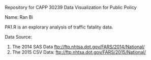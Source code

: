 Repository for CAPP 30239 Data Visualization for Public Policy

Name: Ran Bi

PA1.R is an explorary analysis of traffic fatality data.

Data Source:
1. The 2014 SAS Data ftp://ftp.nhtsa.dot.gov/FARS/2014/National/ 
2. The 2015 CSV Data: ftp://ftp.nhtsa.dot.gov/FARS/2015/National/

